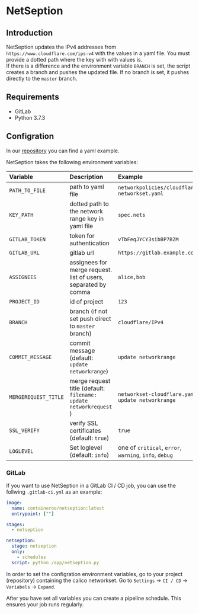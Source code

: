 # NetSeption

## Introduction

NetSeption updates the IPv4 addresses from `https://www.cloudflare.com/ips-v4` with the values in a yaml file. You must provide a dotted path where the key with with values is.  
If there is a difference and the environment variable `BRANCH` is set, the script creates a branch and pushes the updated file. If no branch is set, it pushes directly to the `master` branch.

## Requirements

- GitLab
- Python 3.7.3

## Configration

In our [repository](https://github.com/containeroo/kubernetes-networkpolicies-examples/blob/master/traefik/networkset-cloudflare.yaml) you can find a yaml example.

NetSeption takes the following environment variables:

| Variable             | Description                                                       | Example                                                |
| :------------------- | :---------------------------------------------------------------- | :----------------------------------------------------- |
| `PATH_TO_FILE`       | path to yaml file                                                 | `networkpolicies/cloudflare-networkset.yaml`           |
| `KEY_PATH`           | dotted path to the network range key in yaml file                 | `spec.nets`                                            |
| `GITLAB_TOKEN`       | token for authentication                                          | `vTbFeqJYCY3sibBP7BZM`                                 |
| `GITLAB_URL`         | gitlab url                                                        | `https://gitlab.example.com`                           |
| `ASSIGNEES`          | assignees for merge request. list of users, separated by comma    | `alice,bob`                                            |
| `PROJECT_ID`         | id of project                                                     | `123`                                                  |
| `BRANCH`             | branch (if not set push direct to `master` branch)                | `cloudflare/IPv4`                                      |
| `COMMIT_MESSAGE`     | commit message (default: `update networkrange`)                   | `update networkrange`                                  |
| `MERGEREQUEST_TITLE` | merge request title (default: `filename: update networkrequest `) | `networkset-cloudflare.yaml: update networkrange`      |
| `SSL_VERIFY`         | verify SSL certificates (default: `true`)                         | `true`                                                 |
| `LOGLEVEL`           | Set loglevel (default: `info`)                                    | one of `critical`, `error`, `warning`, `info`, `debug` |

### GitLab

If you want to use NetSeption in a GitLab CI / CD job, you can use the follwing `.gitlab-ci.yml` as an example:

```yaml
image:
  name: containeroo/netseption:latest
  entrypoint: [""]

stages:
  - netseption

netseption:
  stage: netseption
  only:
    - schedules
  script: python /app/netseption.py
```

In order to set the configration environment variables, go to your project (repository) containing the calico networkset. 
Go to `Settings` -> `CI / CD` -> `Variabels` -> `Expand`.

After you have set all variables you can create a pipeline schedule. This ensures your job runs regularly.
